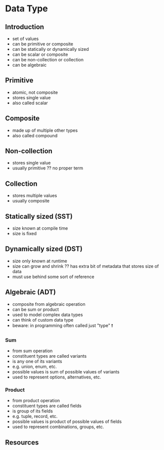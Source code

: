 # Data Type



## Introduction

- set of values
- can be primitive or composite
- can be statically or dynamically sized
- can be scalar or composite
- can be non-collection or collection
- can be algebraic



## Primitive

- atomic, not composite
- stores single value
- also called scalar



## Composite

- made up of multiple other types
- also called compound



## Non-collection

- stores single value
- usually primitive
?? no proper term



## Collection

- stores multiple values
- usually composite



## Statically sized (SST)

- size known at compile time
- size is fixed



## Dynamically sized (DST)

- size only known at runtime
- size can grow and shrink
?? has extra bit of metadata that stores size of data
- must use behind some sort of reference



## Algebraic (ADT)

- composite from algebraic operation
- can be sum or product
- used to model complex data types
- can think of custom data type
- beware: in programming often called just "type" ❗️

### Sum

- from sum operation
- constituent types are called variants
- is any one of its variants
- e.g. union, enum, etc.
- possible values is sum of possible values of variants
- used to represent options, alternatives, etc.

### Product

- from product operation
- constituent types are called fields
- is group of its fields
- e.g. tuple, record, etc.
- possible values is product of possible values of fields
- used to represent combinations, groups, etc.



## Resources

